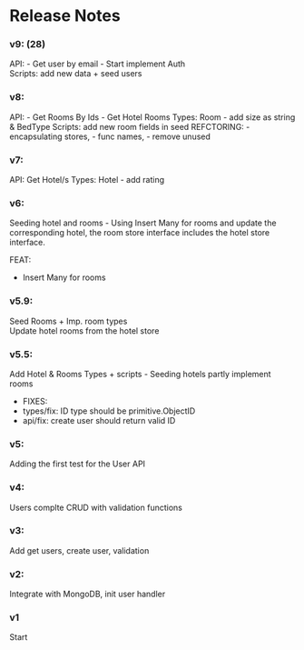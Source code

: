 # Release Notes

### v9: (28)
API: 
    - Get user by email
    - Start implement Auth    
Scripts: add new data + seed users
    

### v8: 
API: 
    - Get Rooms By Ids
    - Get Hotel Rooms
Types: Room - add size as string & BedType
Scripts: add new room fields in seed 
REFCTORING: 
    - encapsulating stores, 
    - func names,
    - remove unused

### v7: 
API: Get Hotel/s
Types: Hotel - add rating

### v6:
Seeding hotel and rooms - 
Using Insert Many for rooms and update the corresponding hotel,
the room store interface includes the hotel store interface.

FEAT: 
- Insert Many for rooms

### v5.9:
Seed Rooms + Imp. room types  
Update hotel rooms from the hotel store
 
### v5.5:
Add Hotel & Rooms Types + scripts - Seeding hotels
partly implement rooms
- FIXES:
 - types/fix: ID type should be primitive.ObjectID
 - api/fix: create user should return valid ID 

### v5:
Adding the first test for the User API

### v4:
Users complte CRUD with validation functions

### v3:
Add get users, create user, validation

### v2: 
Integrate with MongoDB, init user handler

### v1 
Start